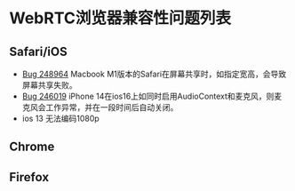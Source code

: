 # WebRTC浏览器兼容性问题列表

## Safari/iOS
+ [Bug 248964](https://bugs.webkit.org/show_bug.cgi?id=248964) Macbook M1版本的Safari在屏幕共享时，如指定宽高，会导致屏幕共享失败。
+ [Bug 246019](https://bugs.webkit.org/show_bug.cgi?id=246019) iPhone 14在ios16上如同时启用AudioContext和麦克风，则麦克风会工作异常，并在一段时间后自动关闭。
+ ios 13 无法编码1080p

## Chrome

## Firefox
